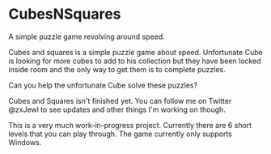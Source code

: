 # CubesNSquares
A simple puzzle game revolving around speed.

Cubes and squares is a simple puzzle game about speed.
Unfortunate Cube is looking for more cubes to add to his collection but they have been locked inside room and the only way to get them is to complete puzzles.

Can you help the unfortunate Cube solve these puzzles?

Cubes and Squares isn't finished yet. You can follow me on Twitter @zxJewl to see updates and other things I'm working on though.

This is a very much work-in-progress project. Currently there are 6 short levels that you can play through.
The game currently only supports Windows.
